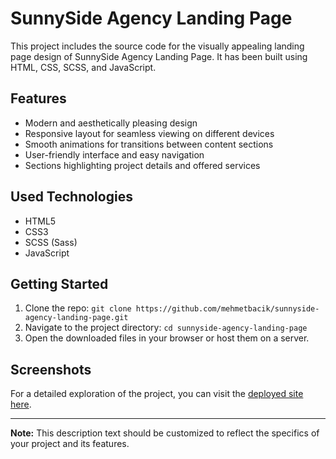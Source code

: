 # SunnySide Agency Landing Page

This project includes the source code for the visually appealing landing page design of SunnySide Agency Landing Page. It has been built using HTML, CSS, SCSS, and JavaScript.

## Features

- Modern and aesthetically pleasing design
- Responsive layout for seamless viewing on different devices
- Smooth animations for transitions between content sections
- User-friendly interface and easy navigation
- Sections highlighting project details and offered services

## Used Technologies

- HTML5
- CSS3
- SCSS (Sass)
- JavaScript

## Getting Started

1. Clone the repo: `git clone https://github.com/mehmetbacik/sunnyside-agency-landing-page.git`
2. Navigate to the project directory: `cd sunnyside-agency-landing-page`
3. Open the downloaded files in your browser or host them on a server.

## Screenshots

For a detailed exploration of the project, you can visit the [deployed site here](https://sunnyside-agency-landing-page-mbck00.vercel.app/).

---

**Note:** This description text should be customized to reflect the specifics of your project and its features.
